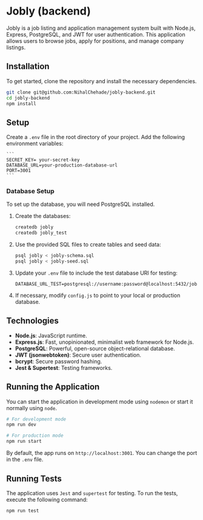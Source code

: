 
# Jobly (backend)

Jobly is a job listing and application management system built with Node.js, Express, PostgreSQL, and JWT for user authentication. This application allows users to browse jobs, apply for positions, and manage company listings.

## Installation

To get started, clone the repository and install the necessary dependencies.

```bash
git clone git@github.com:NihalChehade/jobly-backend.git
cd jobly-backend
npm install
```

## Setup
Create a `.env` file in the root directory of your project. Add the following environment variables:

    ```
    SECRET_KEY= your-secret-key
    DATABASE_URL=your-production-database-url
    PORT=3001
    ```

### Database Setup

To set up the database, you will need PostgreSQL installed.

1. Create the databases:

    ```bash
    createdb jobly
    createdb jobly_test
    ```

2. Use the provided SQL files to create tables and seed data:

    ```bash
    psql jobly < jobly-schema.sql
    psql jobly < jobly-seed.sql
    ```

3. Update your `.env` file to include the test database URI for testing:

    ```
    DATABASE_URL_TEST=postgresql://username:password@localhost:5432/jobly_test
    ```

4. If necessary, modify `config.js` to point to your local or production database.

## Technologies

- **Node.js**: JavaScript runtime.
- **Express.js**: Fast, unopinionated, minimalist web framework for Node.js.
- **PostgreSQL**: Powerful, open-source object-relational database.
- **JWT (jsonwebtoken)**: Secure user authentication.
- **bcrypt**: Secure password hashing.
- **Jest & Supertest**: Testing frameworks.


## Running the Application

You can start the application in development mode using `nodemon` or start it normally using `node`.

```bash
# For development mode
npm run dev

# For production mode
npm run start
```

By default, the app runs on `http://localhost:3001`. You can change the port in the `.env` file.

## Running Tests

The application uses `Jest` and `supertest` for testing. To run the tests, execute the following command:

```bash
npm run test
```





